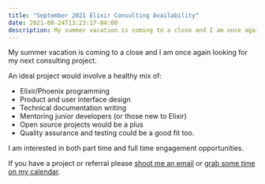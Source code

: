 ```yaml
---
title: "September 2021 Elixir Consulting Availability"
date: 2021-08-24T13:23:17-04:00
description: My summer vacation is coming to a close and I am once again looking for my next consulting project.
---
```


My summer vacation is coming to a close and I am once again looking for my next consulting project.

An ideal project would involve a healthy mix of:

* Elixir/Phoenix programming
* Product and user interface design
* Technical documentation writing
* Mentoring junior developers (or those new to Elixir)
* Open source projects would be a plus  
* Quality assurance and testing could be a good fit too.

I am interested in both part time and full time engagement opportunities.

If you have a project or referral please [shoot me an email](mailto:zorn@zornlabs.com) or [grab some time on my calendar](https://savvycal.com/zorn/chat). 
